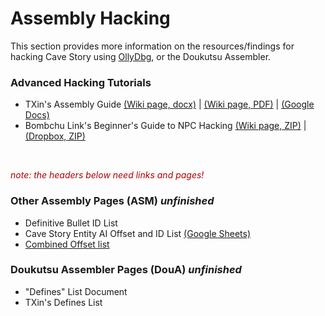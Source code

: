 # Assembly Hacking

This section provides more information on the resources/findings for hacking Cave Story using [OllyDbg](ollydbg), or the Doukutsu Assembler.


### Advanced Hacking Tutorials
- TXin's Assembly Guide [(Wiki page, docx)](files/CS%20ASM%20GUIDE%20(FULL).docx) | [(Wiki page, PDF)](files/CS%20ASM%20GUIDE%20(FULL).pdf) | [(Google Docs)](https://docs.google.com/document/d/1O5ctxja9XR6ZiIafMv4iPq01lILG27vG57F_81vDmFc/edit)
- Bombchu Link's Beginner's Guide to NPC Hacking [(Wiki page, ZIP)](files/Bombchu%20Link's%20Guide%20to%20NPC%20hacking%202.0.zip) | [(Dropbox, ZIP)](https://www.dropbox.com/s/xaad3u9rt4bc85u/Bombchu%20Link%27s%20Guide%20to%20NPC%20hacking%202.0.zip)

<br>

<p style="color:#B00000;"><i>note: the headers below need links and pages!</i></p>

### Other Assembly Pages (ASM) *unfinished*
- Definitive Bullet ID List
- Cave Story Entity AI Offset and ID List [(Google Sheets)](https://docs.google.com/spreadsheets/d/12iC9uRGNZ2MnrhpS4s_KvIRYHhC56mPXCnCcsDjxit0/edit#gid=0)
- [Combined Offset list](asm-offsets.md)

### Doukutsu Assembler Pages (DouA) *unfinished*
- "Defines" List Document
- TXin's Defines List






